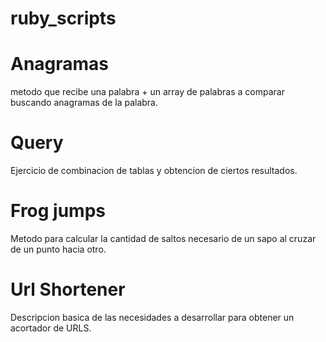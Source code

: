 # ruby_scripts

# Anagramas
metodo que recibe una palabra + un array de palabras a comparar buscando anagramas de la palabra.

# Query
Ejercicio de combinacion de tablas y obtencion de ciertos resultados.

# Frog jumps
Metodo para calcular la cantidad de saltos necesario de un sapo al cruzar de un punto hacia otro.

# Url Shortener
Descripcion basica de las necesidades a desarrollar para obtener un acortador de URLS.
